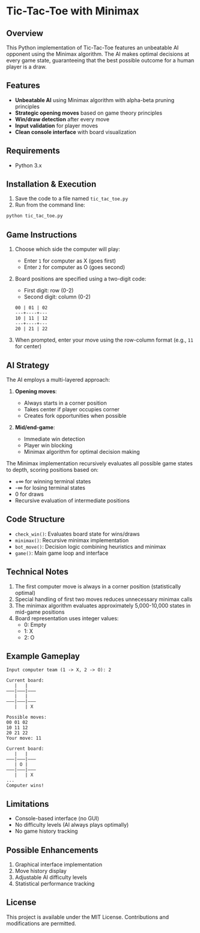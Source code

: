 # Tic-Tac-Toe with Minimax

## Overview
This Python implementation of Tic-Tac-Toe features an unbeatable AI opponent using the Minimax algorithm. The AI makes optimal decisions at every game state, guaranteeing that the best possible outcome for a human player is a draw.

## Features
- **Unbeatable AI** using Minimax algorithm with alpha-beta pruning principles
- **Strategic opening moves** based on game theory principles
- **Win/draw detection** after every move
- **Input validation** for player moves
- **Clean console interface** with board visualization

## Requirements
- Python 3.x

## Installation & Execution
1. Save the code to a file named `tic_tac_toe.py`
2. Run from the command line:
```bash
python tic_tac_toe.py
```

## Game Instructions
1. Choose which side the computer will play:
   - Enter `1` for computer as X (goes first)
   - Enter `2` for computer as O (goes second)

2. Board positions are specified using a two-digit code:
   - First digit: row (0-2)
   - Second digit: column (0-2)
   ```
   00 | 01 | 02
   ---+----+---
   10 | 11 | 12
   ---+----+---
   20 | 21 | 22
   ```

3. When prompted, enter your move using the row-column format (e.g., `11` for center)

## AI Strategy
The AI employs a multi-layered approach:
1. **Opening moves**:
   - Always starts in a corner position
   - Takes center if player occupies corner
   - Creates fork opportunities when possible

2. **Mid/end-game**:
   - Immediate win detection
   - Player win blocking
   - Minimax algorithm for optimal decision making

The Minimax implementation recursively evaluates all possible game states to depth, scoring positions based on:
- +∞ for winning terminal states
- -∞ for losing terminal states
- 0 for draws
- Recursive evaluation of intermediate positions

## Code Structure
- `check_win()`: Evaluates board state for wins/draws
- `minimax()`: Recursive minimax implementation
- `bot_move()`: Decision logic combining heuristics and minimax
- `game()`: Main game loop and interface

## Technical Notes
1. The first computer move is always in a corner position (statistically optimal)
2. Special handling of first two moves reduces unnecessary minimax calls
3. The minimax algorithm evaluates approximately 5,000-10,000 states in mid-game positions
4. Board representation uses integer values:
   - 0: Empty
   - 1: X
   - 2: O

## Example Gameplay
```
Input computer team (1 -> X, 2 -> O): 2

Current board:
   |   |   
———|———|———
   |   |   
———|———|———
   |   | X

Possible moves:
00 01 02
10 11 12
20 21 22
Your move: 11

Current board:
   |   |   
———|———|———
   | O |   
———|———|———
   |   | X
...
Computer wins!
```

## Limitations
- Console-based interface (no GUI)
- No difficulty levels (AI always plays optimally)
- No game history tracking

## Possible Enhancements
1. Graphical interface implementation
2. Move history display
3. Adjustable AI difficulty levels
4. Statistical performance tracking

## License
This project is available under the MIT License. Contributions and modifications are permitted.
